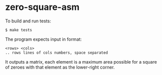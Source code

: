 # zero-square-asm

To build and run tests:

    $ make tests

The program expects input in format:

    <rows> <cols>
    .. rows lines of cols numbers, space separated

It outputs a matrix, each element is a maximum area possible
for a square of zeroes with that element as the lower-right corner.
